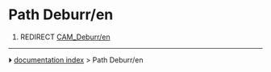 # Path Deburr/en
1.  REDIRECT [CAM_Deburr/en](CAM_Deburr/en.md)



---
⏵ [documentation index](../README.md) > Path Deburr/en
